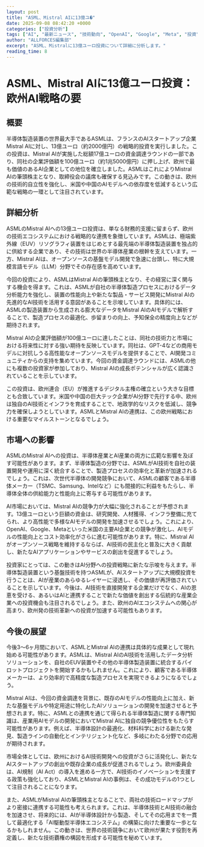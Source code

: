 ```yaml
---
layout: post
title: "ASML、Mistral AIに13億ユ�"
date: 2025-09-08 08:42:20 +0000
categories: ["投資分析"]
tags: ["AI", "最新ニュース", "技術動向", "OpenAI", "Google", "Meta", "投資", "エージェント"]
author: "ALLFORCES編集部"
excerpt: "ASML、Mistralに13億ユーロ投資について詳細に分析します。"
reading_time: 8
---
```


# ASML、Mistral AIに13億ユーロ投資：欧州AI戦略の要

## 概要
半導体製造装置の世界最大手であるASMLは、フランスのAIスタートアップ企業Mistral AIに対し、13億ユーロ（約2000億円）の戦略的投資を実行しました。この投資は、Mistral AIが実施した総額17億ユーロの資金調達ラウンドの一部であり、同社の企業評価額を100億ユーロ（約1兆5000億円）に押し上げ、欧州で最も価値のあるAI企業としての地位を確立しました。ASMLはこれによりMistral AIの筆頭株主となり、取締役会の議席も確保する見込みです。この動きは、欧州の技術的自立性を強化し、米国や中国のAIモデルへの依存度を低減するという広範な戦略の一環として注目されています。

## 詳細分析
ASMLのMistral AIへの13億ユーロ投資は、単なる財務的支援に留まらず、欧州の技術エコシステムにおける戦略的な連携を象徴しています。ASMLは、極端紫外線（EUV）リソグラフィ装置をはじめとする最先端の半導体製造装置を独占的に供給する企業であり、その技術は世界の半導体産業の根幹を支えています。一方、Mistral AIは、オープンソースの基盤モデル開発で急速に台頭し、特に大規模言語モデル（LLM）分野でその存在感を高めています。

今回の投資により、ASMLはMistral AIの筆頭株主となり、その経営に深く関与する機会を得ます。これは、ASMLが自社の半導体製造プロセスにおけるデータ分析能力を強化し、装置の性能向上や新たな製品・サービス開発にMistral AIの先進的なAI技術を活用する意図があることを示唆しています。具体的には、ASMLの製造装置から生成される膨大なデータをMistral AIのAIモデルで解析することで、製造プロセスの最適化、歩留まりの向上、予知保全の精度向上などが期待されます。

Mistral AIの企業評価額が100億ユーロに達したことは、同社の技術力と市場における将来性に対する強い期待を反映しています。同社は、GPT-4などの商用モデルに対抗しうる高性能なオープンソースモデルを提供することで、AI開発コミュニティからの支持を集めています。今回の資金調達ラウンドには、ASMLの他にも複数の投資家が参加しており、Mistral AIの成長ポテンシャルが広く認識されていることを示しています。

この投資は、欧州連合（EU）が推進するデジタル主権の確立という大きな目標とも合致しています。米国や中国の巨大テック企業がAI分野で先行する中、欧州は独自のAI技術とインフラを育成することで、地政学的なリスクを低減し、競争力を確保しようとしています。ASMLとMistral AIの連携は、この欧州戦略における重要なマイルストーンとなるでしょう。

## 市場への影響
ASMLのMistral AIへの投資は、半導体産業とAI産業の両方に広範な影響を及ぼす可能性があります。まず、半導体製造の分野では、ASMLがAI技術を自社の装置開発や運用に深く統合することで、製造プロセスの効率化と革新が加速されるでしょう。これは、次世代半導体の開発競争において、ASMLの顧客である半導体メーカー（TSMC、Samsung、Intelなど）にも間接的に利益をもたらし、半導体全体の供給能力と性能向上に寄与する可能性があります。

AI市場においては、Mistral AIの競争力が大幅に強化されることが予想されます。13億ユーロという巨額の資金は、研究開発、人材獲得、インフラ整備に充てられ、より高性能で多様なAIモデルの開発を加速させるでしょう。これにより、OpenAI、Google、Metaといった米国の主要AI企業との競争が激化し、AIモデルの性能向上とコスト効率化がさらに進む可能性があります。特に、Mistral AIがオープンソース戦略を維持するならば、AI技術の民主化と普及に大きく貢献し、新たなAIアプリケーションやサービスの創出を促進するでしょう。

投資家にとっては、この動きはAI分野への投資戦略に新たな示唆を与えます。半導体製造装置という基盤技術を持つASMLが、AIスタートアップに大規模投資を行うことは、AIが産業のあらゆるレイヤーに浸透し、その価値が再評価されていることを示しています。今後は、AI技術を直接開発する企業だけでなく、AIの恩恵を受ける、あるいはAIと連携することで新たな価値を創出する伝統的な産業企業への投資機会も注目されるでしょう。また、欧州のAIエコシステムへの関心が高まり、欧州発の技術革新への投資が加速する可能性もあります。

## 今後の展望
今後3～6ヶ月間において、ASMLとMistral AIの連携は具体的な成果として現れ始める可能性があります。ASMLは、Mistral AIのAI技術を活用したデータ分析ソリューションを、自社のEUV装置やその他の半導体製造装置に統合するパイロットプロジェクトを開始するかもしれません。これにより、顧客である半導体メーカーは、より効率的で高精度な製造プロセスを実現できるようになるでしょう。

Mistral AIは、今回の資金調達を背景に、既存のAIモデルの性能向上に加え、新たな基盤モデルや特定用途に特化したAIソリューションの開発を加速させると予想されます。特に、ASMLとの連携を通じて得られる半導体製造に関する専門知識は、産業用AIモデルの開発においてMistral AIに独自の競争優位性をもたらす可能性があります。例えば、半導体設計の最適化、材料科学における新たな発見、製造ラインの自動化とインテリジェント化など、多岐にわたる分野での応用が期待されます。

市場全体としては、欧州におけるAI技術開発への投資がさらに活発化し、新たなAIスタートアップの創出や既存企業の成長が促進されるでしょう。欧州委員会は、AI規制（AI Act）の導入を進める一方で、AI技術のイノベーションを支援する政策も強化しており、ASMLとMistral AIの事例は、その成功モデルの1つとして注目されることになります。

また、ASMLがMistral AIの筆頭株主となることで、両社の技術ロードマップがより密接に連携する可能性も考えられます。これは、半導体技術とAI技術の融合を加速させ、将来的には、AIが半導体設計から製造、そしてその応用までを一貫して最適化する「AI駆動型半導体エコシステム」の構築に向けた重要な一歩となるかもしれません。この動きは、世界の技術競争において欧州が果たす役割を再定義し、新たな技術覇権の構図を形成する可能性を秘めています。

